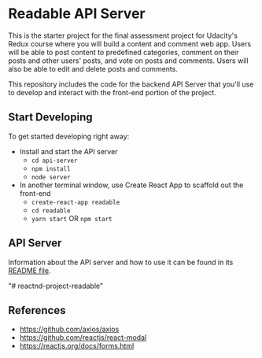 # Readable API Server

This is the starter project for the final assessment project for Udacity's Redux course 
where you will build a content and comment web app. 
Users will be able to post content to predefined categories, comment on their posts 
and other users' posts, and vote on posts and comments. 
Users will also be able to edit and delete posts and comments.

This repository includes the code for the backend API Server that you'll use to develop 
and interact with the front-end portion of the project.

## Start Developing

To get started developing right away:

* Install and start the API server
    - `cd api-server`
    - `npm install`
    - `node server`
* In another terminal window, use Create React App to scaffold out the front-end
    - `create-react-app readable`
    - `cd readable`
    - `yarn start` OR `npm start`

## API Server

Information about the API server and how to use it can be found in its [README file](api-server/README.md).

"# reactnd-project-readable" 

## References

 - https://github.com/axios/axios
 - https://github.com/reactjs/react-modal
 - https://reactjs.org/docs/forms.html

